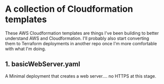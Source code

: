 # A collection of Cloudformation templates 

These AWS Cloudformation templates are things I've been building to better understand AWS and Cloudformation. I'll probably also start converting them to Terraform deployments in another repo once I'm more comfortable with what I'm doing.

## 1. basicWebServer.yaml

A Minimal deployment that creates a web server.... no HTTPS at this stage.


